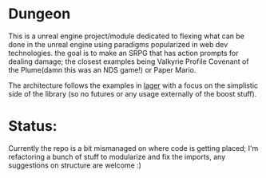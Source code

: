 # Dungeon

This is a unreal engine project/module dedicated to flexing what can be done in
the unreal engine using paradigms popularized in web dev technologies. the goal
is to make an SRPG that has action prompts for dealing damage; the closest examples
being Valkyrie Profile Covenant of the Plume(damn this was an NDS game!) or
Paper Mario. 

The architecture follows the examples in
[lager](https://github.com/arximboldi/lager) with a focus on the simplistic side
of the library (so no futures or any usage externally of the boost stuff).

# Status:

Currently the repo is a bit mismanaged on where code is getting placed; I'm
refactoring a bunch of stuff to modularize and fix the imports, any suggestions
on structure are welcome :)
